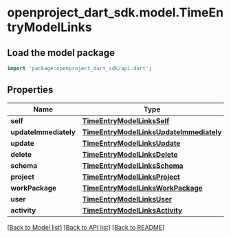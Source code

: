 # openproject_dart_sdk.model.TimeEntryModelLinks

## Load the model package
```dart
import 'package:openproject_dart_sdk/api.dart';
```

## Properties
Name | Type | Description | Notes
------------ | ------------- | ------------- | -------------
**self** | [**TimeEntryModelLinksSelf**](TimeEntryModelLinksSelf.md) |  | 
**updateImmediately** | [**TimeEntryModelLinksUpdateImmediately**](TimeEntryModelLinksUpdateImmediately.md) |  | [optional] 
**update** | [**TimeEntryModelLinksUpdate**](TimeEntryModelLinksUpdate.md) |  | [optional] 
**delete** | [**TimeEntryModelLinksDelete**](TimeEntryModelLinksDelete.md) |  | [optional] 
**schema** | [**TimeEntryModelLinksSchema**](TimeEntryModelLinksSchema.md) |  | [optional] 
**project** | [**TimeEntryModelLinksProject**](TimeEntryModelLinksProject.md) |  | 
**workPackage** | [**TimeEntryModelLinksWorkPackage**](TimeEntryModelLinksWorkPackage.md) |  | [optional] 
**user** | [**TimeEntryModelLinksUser**](TimeEntryModelLinksUser.md) |  | 
**activity** | [**TimeEntryModelLinksActivity**](TimeEntryModelLinksActivity.md) |  | 

[[Back to Model list]](../README.md#documentation-for-models) [[Back to API list]](../README.md#documentation-for-api-endpoints) [[Back to README]](../README.md)


